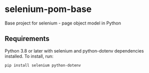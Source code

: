 # selenium-pom-base
Base project for selenium - page object model in Python

## Requirements

Python 3.8 or later with selenium and python-dotenv dependencies installed. To install, run:
```bash
pip install selenium python-dotenv
```

